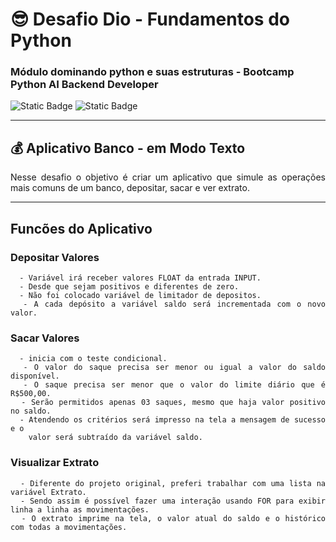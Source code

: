 # 😎 Desafio Dio - Fundamentos do Python 
### Módulo dominando python e suas estruturas - Bootcamp Python AI Backend Developer

![Static Badge](https://img.shields.io/badge/Python-blue?style=for-the-badge&logo=python&logoColor=white)
![Static Badge](https://img.shields.io/badge/Vers%C3%A3o-0.0.1-blue?style=for-the-badge)

----
## 💰 Aplicativo Banco - em Modo Texto

<div align="justify">
  <p>Nesse desafio o objetivo é criar um aplicativo que simule as operações mais comuns de um banco, 
  depositar, sacar e ver extrato.

----
## Funcões do Aplicativo 


 ### Depositar Valores
      - Variável irá receber valores FLOAT da entrada INPUT.
      - Desde que sejam positivos e diferentes de zero.
      - Não foi colocado variável de limitador de depositos.
      - A cada depósito a variável saldo será incrementada com o novo valor.
      
 ### Sacar Valores
      - inicia com o teste condicional.
      - O valor do saque precisa ser menor ou igual a valor do saldo disponível.
      - O saque precisa ser menor que o valor do limite diário que é R$500,00.
      - Serão permitidos apenas 03 saques, mesmo que haja valor positivo no saldo.
      - Atendendo os critérios será impresso na tela a mensagem de sucesso e o 
        valor será subtraído da variável saldo.
 
 ### Visualizar Extrato
      - Diferente do projeto original, preferi trabalhar com uma lista na variável Extrato.
      - Sendo assim é possível fazer uma interação usando FOR para exibir linha a linha as movimentações.
      - O extrato imprime na tela, o valor atual do saldo e o histórico com todas a movimentações.
  
  
  </p>
</div>
